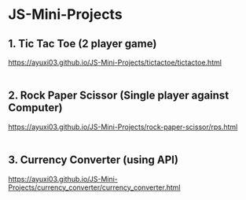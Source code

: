 # JS-Mini-Projects

## 1. Tic Tac Toe (2 player game)
https://ayuxi03.github.io/JS-Mini-Projects/tictactoe/tictactoe.html
<br><br>
## 2. Rock Paper Scissor (Single player against Computer)
https://ayuxi03.github.io/JS-Mini-Projects/rock-paper-scissor/rps.html
<br><br>
## 3. Currency Converter (using API)
https://ayuxi03.github.io/JS-Mini-Projects/currency_converter/currency_converter.html
